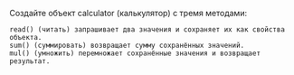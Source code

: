 
Создайте объект calculator (калькулятор) с тремя методами:

    read() (читать) запрашивает два значения и сохраняет их как свойства объекта.
    sum() (суммировать) возвращает сумму сохранённых значений.
    mul() (умножить) перемножает сохранённые значения и возвращает результат.
